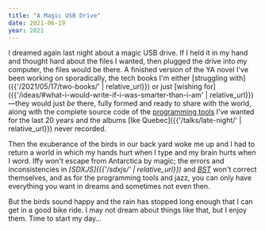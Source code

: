 ```yaml
---
title: "A Magic USB Drive"
date: 2021-06-19
year: 2021
---
```


I dreamed again last night about a magic USB drive.
If I held it in my hand and thought hard about the files I wanted,
then plugged the drive into my computer,
the files would be there.
A finished version of the YA novel I've been working on sporadically,
the tech books I'm either [struggling with]({{'/2021/05/17/two-books/' | relative_url}})
or just [wishing for]({{'/ideas/#what-i-would-write-if-i-was-smarter-than-i-am' | relative_url}})—they
would just *be* there,
fully formed and ready to share with the world,
along with the complete source code of the [programming tools](https://queue.acm.org/detail.cfm?id=1039534)
I've wanted for the last 20 years
and the albums [Ike Quebec]({{'/talks/late-night/' | relative_url}}) never recorded.

Then the exuberance of the birds in our back yard woke me up
and I had to return a world in which my hands hurt when I type
and my brain hurts when I word.
Iffy won't escape from Antarctica by magic;
the errors and inconsistencies in *[SDXJS]({{'/sdxjs/' | relative_url}})*
and *[BST](https://buildtogether.tech/)* won't correct themselves,
and as for the programming tools and jazz,
you can only have everything you want in dreams and sometimes not even then.

But the birds sound happy
and the rain has stopped long enough that I can get in a good bike ride.
I may not dream about things like that,
but I enjoy them.
Time to start my day…
